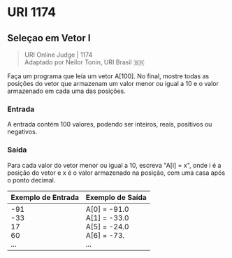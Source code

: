 # URI 1174

## Seleçao em Vetor I

>URI Online Judge | 1174  
>Adaptado por Neilor Tonin, URI Brasil :brazil:  

Faça um programa que leia um vetor A[100]. No final, mostre todas as posições do vetor que armazenam um valor menor ou igual a 10 e o valor armazenado em cada uma das posições.  

### Entrada

A entrada contém 100 valores, podendo ser inteiros, reais, positivos ou negativos.  

### Saída

Para cada valor do vetor menor ou igual a 10, escreva "A[i] = x", onde i é a posição do vetor e x é o valor armazenado na posição, com uma casa após o ponto decimal.  

| Exemplo de Entrada                 | Exemplo de Saída                                                   |
| ---------------------------------- | ------------------------------------------------------------------ |
|-91<br>-33<br>17<br>60<br>... | A[0] = -91.0<br>A[1] = -33.0<br>A[5] = -24.0<br>A[6] = -73.<br>... |
